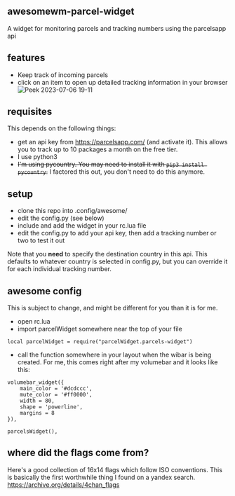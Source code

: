 ## awesomewm-parcel-widget
A widget for monitoring parcels and tracking numbers using the parcelsapp api

## features
* Keep track of incoming parcels
* click on an item to open up detailed tracking information in your browser
![Peek 2023-07-06 19-11](https://github.com/NBKelly/awesomewm-parcel-widget/assets/9095245/2f16397a-833d-43bb-8d87-081bb5648693)

## requisites
This depends on the following things:
* get an api key from https://parcelsapp.com/ (and activate it). This allows you to track up to 10 packages a month on the free tier.
* I use python3
* ~~I'm using pycountry. You may need to install it with `pip3 install pycountry`.~~ I factored this out, you don't need to do this anymore.

## setup
* clone this repo into .config/awesome/
* edit the config.py (see below)
* include and add the widget in your rc.lua file
* edit the config.py to add your api key, then add a tracking number or two to test it out

Note that you **need** to specify the destination country in this api. This defaults to whatever country is selected in config.py, but you can override it for each individual tracking number.

## awesome config
This is subject to change, and might be different for you than it is for me.

* open rc.lua
* import parcelWidget somewhere near the top of your file
```
local parcelWidget = require("parcelWidget.parcels-widget")
```
* call the function somewhere in your layout when the wibar is being created. For me, this comes right after my volumebar and it looks like this:
```
volumebar_widget({
    main_color = '#dcdccc',
    mute_color = '#ff0000',
    width = 80,
    shape = 'powerline',
    margins = 8
}),

parcelsWidget(),  
```

## where did the flags come from?
Here's a good collection of 16x14 flags which follow ISO conventions. This is basically the first worthwhile thing I found on a yandex search. https://archive.org/details/4chan_flags
